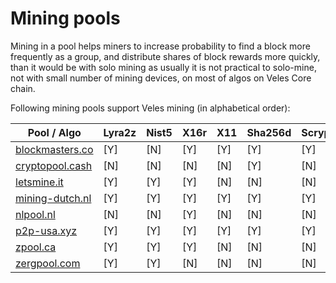 # Mining pools

Mining in a pool helps miners to increase probability to find a block more
frequently as a group, and distribute shares of block rewards more quickly,
than it would be with solo mining as usually it is not practical to solo-mine,
not with small number of mining devices, on most of algos on Veles Core chain.

Following mining pools support Veles mining (in alphabetical order):

Pool / Algo                                                 | Lyra2z | Nist5 | X16r | X11 | Sha256d | Scrypt
----------------------------------------------------------- | ------ | ----- | ---- | --- | ------- | ------
[blockmasters.co](http://blockmasters.co/site/mining)       |  [Y]   | [N]  ️ | [Y]  | [Y] | [Y]     | [Y]  
[cryptopool.cash](https://cryptopool.cash/)                 |  [N]   | [N]   | [N]  | [N] | [Y]     | [N] 
[letsmine.it](https://letsmine.it/)                         |  [Y]   | [Y]   | [Y]  | ️[N] | [N] ️    | [N] 
[mining-dutch.nl](https://mining-dutch.nl/)                 |  [Y]   | [Y]   | [Y]  | [Y] | [Y]     | [Y]  
[nlpool.nl](https://www.nlpool.nl/)                         |  [N]   | [N]   | [Y]  | ️[N] | [N] ️    | [N] 
[p2p-usa.xyz](http://p2p-usa.xyz:6012/static/)              |  [Y]   | [Y]   | [Y]  | [Y] | [Y]     | [Y]  
[zpool.ca](https://www.zpool.ca/)                           |  [Y]   | [Y]   | [Y]  | ️[N] | [N] ️    | [N] 
[zergpool.com](http://zergpool.com/)                        |  [Y]   | [Y]   | [N]  | [N] | [N]     | [N] 